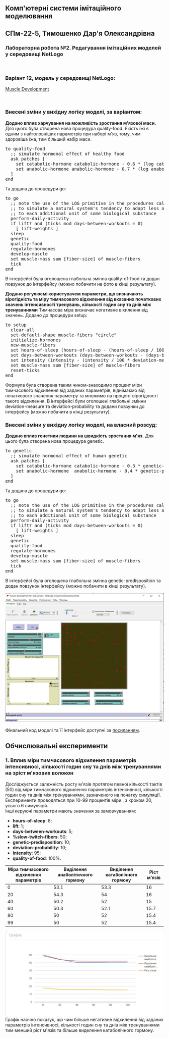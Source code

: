 ## Комп'ютерні системи імітаційного моделювання
## СПм-22-5, **Тимошенко Дар'я Олександрівна**
### Лабораторна робота №**2**. Редагування імітаційних моделей у середовищі NetLogo

<br>

### Варіант 12, модель у середовищі NetLogo:
[Muscle Development](http://www.netlogoweb.org/launch#http://www.netlogoweb.org/assets/modelslib/Sample%20Models/Biology/Muscle%20Development.nlogo)

<br>

### Внесені зміни у вихідну логіку моделі, за варіантом:

**Додано вплив харчування на можливість зростання м'язової маси.**
Для цього була створена нова процедура quality-food. Якість їжі є одним з найголовніших параметрів при наборі м'яз, тому, чим здоровіша їжа, тим більший набір маси.
<pre>
to quality-food
  ;; simulate hormonal effect of healthy food
  ask patches [
    set catabolic-hormone catabolic-hormone - 0.6 * (log catabolic-hormone 10) * quality-of-food
    set anabolic-hormone anabolic-hormone - 0.7 * (log anabolic-hormone 10) * quality-of-food
  ]
end
</pre>
Та додана до процедури go:
<pre>
to go
  ;; note the use of the LOG primitive in the procedures called below
  ;; to simulate a natural system's tendency to adapt less and less
  ;; to each additional unit of some biological substance
  perform-daily-activity
  if lift? and (ticks mod days-between-workouts = 0)
    [ lift-weights ]
  sleep
  genetic
  quality-food
  regulate-hormones
  develop-muscle
  set muscle-mass sum [fiber-size] of muscle-fibers
  tick
end
</pre> 
В інтерфейсі була оголошена глабольна змінна quality-of-food та додан повзунок до інтерфейсу (можно побачити на фото в кінці результату).

**Додано регулюємі користувачем параметри, що визначають вірогідність та міру тимчасового відхилення від вказаних початкових значень інтенсивності тренувань, кількості годин сну та днів між тренуваннями**
Тимчасова міра визначає негативне віхилення від значень. Додано до процедури setup:
<pre>
to setup
  clear-all
  set-default-shape muscle-fibers "circle"
  initialize-hormones
  new-muscle-fibers
  set hours-of-sleep (hours-of-sleep - (hours-of-sleep / 100 * deviation-measure / 100 * deviation-probability))
  set days-between-workouts (days-between-workouts - (days-between-workouts / 100 * deviation-measure / 100 * deviation-probability))
  set intensity (intensity - (intensity / 100 * deviation-measure / 100 * deviation-probability))
  set muscle-mass sum [fiber-size] of muscle-fibers
  reset-ticks
end
</pre>
Формула була створена таким чином-знаходимо процент міри тимчасового відхилення від заданих параметрів, віднімаємо від початкового значення параметру та множимо на процент вірогідності такого відхилення. В інтерфейсі були оголошені глабольні змінни deviation-measure та deviation-probability та додани повзунки до інтерфейсу (можно побачити в кінці результату).

### Внесені зміни у вихідну логіку моделі, на власний розсуд:

**Додано вплив генетики людини на швидкість зростання м'яз.**
Для цього була створена нова процедура genetic. 
<pre>
to genetic
  ;; simulate hormonal effect of human genetic
  ask patches [
    set catabolic-hormone catabolic-hormone - 0.3 * genetic-predisposition
    set anabolic-hormone  anabolic-hormone - 0.4 * genetic-predisposition
  ]
end
</pre>
Та додана до процедури go:
<pre>
to go
  ;; note the use of the LOG primitive in the procedures called below
  ;; to simulate a natural system's tendency to adapt less and less
  ;; to each additional unit of some biological substance
  perform-daily-activity
  if lift? and (ticks mod days-between-workouts = 0)
    [ lift-weights ]
  sleep
  genetic
  quality-food
  regulate-hormones
  develop-muscle
  set muscle-mass sum [fiber-size] of muscle-fibers
  tick
end
</pre> 
В інтерфейсі була оголошена глабольна змінна genetic-predisposition та додан повзунок інтерфейсу (можно побачити в кінці результату).


![Скріншот моделі в процесі симуляції](work-model-after-changes.png)

Фінальний код моделі та її інтерфейс доступні за [посиланням](muscle-development-for-web_version.nlogo).
<br>

## Обчислювальні експерименти
### 1. Вплив міри тимчасового відхилення параметрів інтенсивносі, кількості годин сну та днів між тренуваннями на зріст м'язових волокон
Досліджується залежність росту м'язів протягом певної кількості тактів (50) від міри тимчасового відхилення параметрів інтенсивносі, кількості годин сну та днів між тренуваннями, зазначеного на початку симуляції.
Експерименти проводяться при 10-99 процентів міри , з кроком 20, усього 6 симуляцій.  
Інші керуючі параметри мають значення за замовчуванням:
- **hours-of-sleep**: 8;
- **lift**: 1;
- **days-between-workouts**: 5;
- **%slow-twitch-fibers**: 50;
- **genetic-predisposition**: 10;
- **deviation-probability**: 10;
- **intensity**: 95;
- **quality-of-food**: 100%.
<table>
<thead>
<tr><th>Міра тимчасового відхилення параметрів</th><th>Виділення анаболітичного гормону</th><th>Виділення катаболічного гормону</th><th>Ріст м'язів</th></tr>
</thead>
<tbody>
<tr><td>0</td><td>53.1</td><td>53.3</td><td>16</td></tr>
<tr><td>20</td><td>54.3</td><td>54</td><td>16</td></tr>
<tr><td>40</td><td>50.2</td><td>52</td><td>15</td></tr>
<tr><td>60</td><td>50.3</td><td>52.1</td><td>15.7</td></tr>
<tr><td>80</td><td>50</td><td>52</td><td>15.4</td></tr>
<tr><td>99</td><td>50</td><td>52</td><td>15.4</td></tr>
</tbody>
</table>

![Залежність росту м'язів від міри тимчасового відхилення параметрів](task2.png)
Графік наочно показує, що чим більше негативне відхилення від заданих параметрів інтенсивносі, кількості годин сну та днів між тренуваннями тим менший ріст м'язів та більше виделення катаболічного гормону.

<br>

